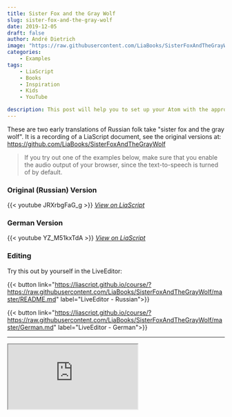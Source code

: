 ```yaml
---
title: Sister Fox and the Gray Wolf
slug: sister-fox-and-the-gray-wolf
date: 2019-12-05
draft: false
author: André Dietrich
image: "https://raw.githubusercontent.com/LiaBooks/SisterFoxAndTheGrayWolf/master/pic/20.png"
categories: 
    - Examples
tags: 
    - LiaScript
    - Books
    - Inspiration
    - Kids
    - YouTube

description: This post will help you to set up your Atom with the appropriate plugins to speed up your development process.
---
```


These are two early translations of Russian folk take "sister fox and the gray wolf".
It is a recording of a LiaScript document, see the original versions at:
https://github.com/LiaBooks/SisterFoxAndTheGrayWolf

> If you try out one of the examples below, make sure that you enable the audio output of your browser, since the text-to-speech is turned of by default.

### Original (Russian) Version

{{< youtube JRXrbgFaG_g >}}
_[View on LiaScript](https://liascript.github.io/course/?https://raw.githubusercontent.com/LiaBooks/SisterFoxAndTheGrayWolf/master/README.md)_

### German Version

{{< youtube YZ_M51kxTdA >}}
_[View on LiaScript](https://liascript.github.io/course/?https://raw.githubusercontent.com/LiaBooks/SisterFoxAndTheGrayWolf/master/German.md)_

### Editing

Try this out by yourself in the LiveEditor:

{{< button link="https://liascript.github.io/course/?https://raw.githubusercontent.com/LiaBooks/SisterFoxAndTheGrayWolf/master/README.md" label="LiveEditor - Russian">}}

{{< button link="https://liascript.github.io/course/?https://raw.githubusercontent.com/LiaBooks/SisterFoxAndTheGrayWolf/master/German.md" label="LiveEditor - German">}}

---

<iframe loading="lazy" class="liveeditor" src="https://liascript.github.io/LiveEditor/?/show/file/https://raw.githubusercontent.com/LiaBooks/SisterFoxAndTheGrayWolf/master/README.md"></iframe>
